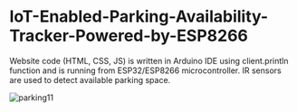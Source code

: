 # IoT-Enabled-Parking-Availability-Tracker-Powered-by-ESP8266
Website code (HTML, CSS, JS) is written in Arduino IDE using client.println function and is running from ESP32/ESP8266 microcontroller. IR sensors are used to detect available parking space.

![parking11](https://github.com/pratz222/IoT-Enabled-Parking-Availability-Tracker-Powered-by-ESP8266/assets/53640877/ddd43e7d-9495-4e24-aeea-63cd6a7224e1)
